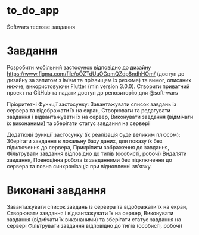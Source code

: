 # to_do_app

Softwars тестове завдання

# Завдання

Розробити мобільний застосунок відповідно до дизайну https://www.figma.com/file/oOZTdUuOGpmQZdp8ndhHOm/ (доступ до дизайну за запитом з ім’ям та прізвищем із резюме) та вимог, описаних нижче, використовуючи Flutter (min version 3.0.0).
Створити приватний проект на GitHub та надати доступ до репозиторію для @soft-wars


Пріоритетні Функції застосунку:
Завантажувати список завдань із сервера та відображати їх на екран,
Створювати та редагувати завдання і відвантажувати їх на сервер,
Виконувати завдання (відмічати їх виконаними) та зберігати статус завдання на сервері

Додаткові функції застосунку (їх реалізація буде великим плюсом):
Зберігати завдання в локальну базу даних, для показу їх без підключення до сервера,
Прикріпити зображення до завдання,
Фільтрувати завдання відповідно до типів (особисті, робочі)
Видаляти завдання,
Повноцінна робота із завданнями без підключення до сервера та повна синхронізація при відновленні зв'язку.

# Виконані завдання
Завантажувати список завдань із сервера та відображати їх на екран,
Створювати завдання і відвантажувати їх на сервер,
Виконувати завдання (відмічати їх виконаними) та зберігати статус завдання на сервері
Фільтрувати завдання відповідно до типів (особисті, робочі)


